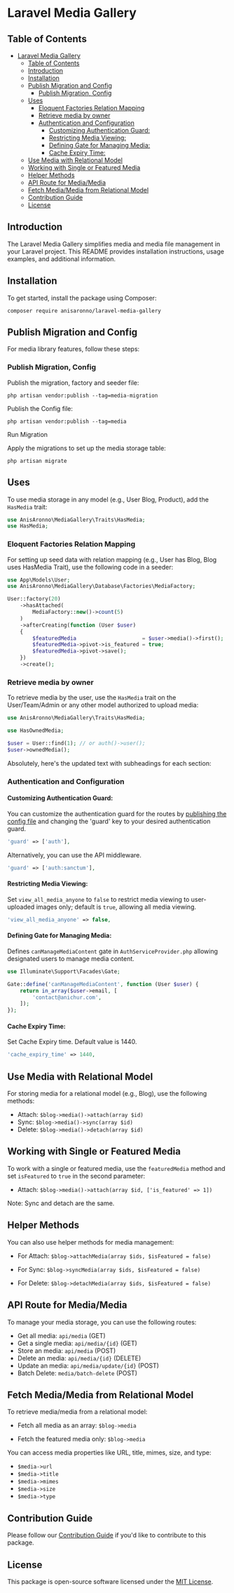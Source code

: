 # Laravel Media Gallery

## Table of Contents

- [Laravel Media Gallery](#laravel-media-gallery)
  - [Table of Contents](#table-of-contents)
  - [Introduction](#introduction)
  - [Installation](#installation)
  - [Publish Migration and Config](#publish-migration-and-config)
    - [Publish Migration, Config](#publish-migration-config)
  - [Uses](#uses)
    - [Eloquent Factories Relation Mapping](#eloquent-factories-relation-mapping)
    - [Retrieve media by owner](#retrieve-media-by-owner)
    - [Authentication and Configuration](#authentication-and-configuration)
      - [Customizing Authentication Guard:](#customizing-authentication-guard)
      - [Restricting Media Viewing:](#restricting-media-viewing)
      - [Defining Gate for Managing Media:](#defining-gate-for-managing-media)
      - [Cache Expiry Time:](#cache-expiry-time)
  - [Use Media with Relational Model](#use-media-with-relational-model)
  - [Working with Single or Featured Media](#working-with-single-or-featured-media)
  - [Helper Methods](#helper-methods)
  - [API Route for Media/Media](#api-route-for-mediamedia)
  - [Fetch Media/Media from Relational Model](#fetch-mediamedia-from-relational-model)
  - [Contribution Guide](#contribution-guide)
  - [License](#license)

## Introduction

The Laravel Media Gallery simplifies media and media file management in your Laravel project. This README provides installation instructions, usage examples, and additional information.

## Installation

To get started, install the package using Composer:

```shell
composer require anisaronno/laravel-media-gallery
```

## Publish Migration and Config

For media library features, follow these steps:

### Publish Migration, Config

Publish the migration, factory and seeder file:

```shell
php artisan vendor:publish --tag=media-migration
```

Publish the Config file:

```shell
php artisan vendor:publish --tag=media
```

Run Migration

Apply the migrations to set up the media storage table:

```shell
php artisan migrate
```

## Uses

To use media storage in any model (e.g., User Blog, Product), add the `HasMedia` trait:

```php
use AnisAronno\MediaGallery\Traits\HasMedia;
use HasMedia;
```

### Eloquent Factories Relation Mapping

For setting up seed data with relation mapping (e.g., User has Blog, Blog uses HasMedia Trait), use the following code in a seeder:

```php
use App\Models\User;
use AnisAronno\MediaGallery\Database\Factories\MediaFactory;

User::factory(20)
    ->hasAttached(
        MediaFactory::new()->count(5)
    )
    ->afterCreating(function (User $user)
    {
        $featuredMedia                     = $user->media()->first();
        $featuredMedia->pivot->is_featured = true;
        $featuredMedia->pivot->save();
    })
    ->create();
```

### Retrieve media by owner

To retrieve media by the user, use the `HasMedia` trait on the User/Team/Admin or any other model authorized to upload media:

```php
use AnisAronno\MediaGallery\Traits\HasMedia;

use HasOwnedMedia;

$user = User::find(1); // or auth()->user();
$user->ownedMedia();
```

Absolutely, here's the updated text with subheadings for each section:

### Authentication and Configuration

#### Customizing Authentication Guard:

You can customize the authentication guard for the routes by [publishing the config file](#publish-migration-and-config) and changing the 'guard' key to your desired authentication guard.

```php
'guard' => ['auth'],
```

Alternatively, you can use the API middleware.

```php
'guard' => ['auth:sanctum'],
```

#### Restricting Media Viewing:

Set `view_all_media_anyone` to `false` to restrict media viewing to user-uploaded images only; default is `true`, allowing all media viewing.

```php
'view_all_media_anyone' => false,
```

#### Defining Gate for Managing Media:

Defines `canManageMediaContent` gate in `AuthServiceProvider.php` allowing designated users to manage media content.

```php
use Illuminate\Support\Facades\Gate;

Gate::define('canManageMediaContent', function (User $user) {
    return in_array($user->email, [
        'contact@anichur.com',
    ]);
});
```

#### Cache Expiry Time:

Set Cache Expiry time. Default value is 1440.

```php
'cache_expiry_time' => 1440,
```

## Use Media with Relational Model

For storing media for a relational model (e.g., Blog), use the following methods:

-   Attach: `$blog->media()->attach(array $id)`
-   Sync: `$blog->media()->sync(array $id)`
-   Delete: `$blog->media()->detach(array $id)`

## Working with Single or Featured Media

To work with a single or featured media, use the `featuredMedia` method and set `isFeatured` to `true` in the second parameter:

-   Attach: `$blog->media()->attach(array $id, ['is_featured' => 1])`

Note: Sync and detach are the same.
## Helper Methods

You can also use helper methods for media management:

-   For Attach: `$blog->attachMedia(array $ids, $isFeatured = false)`

-   For Sync: `$blog->syncMedia(array $ids, $isFeatured = false)`
-   For Delete: `$blog->detachMedia(array $ids, $isFeatured = false)`

## API Route for Media/Media

To manage your media storage, you can use the following routes:

-   Get all media: `api/media` (GET)
-   Get a single media: `api/media/{id}` (GET)
-   Store an media: `api/media` (POST)
-   Delete an media: `api/media/{id}` (DELETE)
-   Update an media: `api/media/update/{id}` (POST)
-   Batch Delete: `media/batch-delete` (POST)

## Fetch Media/Media from Relational Model

To retrieve media/media from a relational model:

-   Fetch all media as an array: `$blog->media`

-   Fetch the featured media only: `$blog->media`

You can access media properties like URL, title, mimes, size, and type:

-   `$media->url`
-   `$media->title`
-   `$media->mimes`
-   `$media->size`
-   `$media->type`

## Contribution Guide

Please follow our [Contribution Guide](https://github.com/anisAronno/multipurpose-admin-panel-boilerplate/blob/develop/CONTRIBUTING.md) if you'd like to contribute to this package.

## License

This package is open-source software licensed under the [MIT License](https://opensource.org/licenses/MIT).

